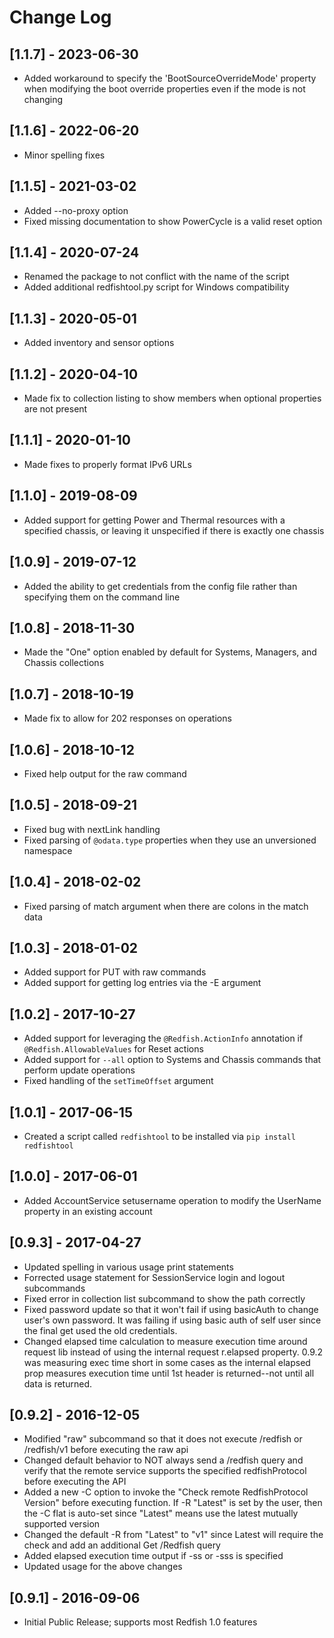 # Change Log

## [1.1.7] - 2023-06-30
- Added workaround to specify the 'BootSourceOverrideMode' property when modifying the boot override properties even if the mode is not changing

## [1.1.6] - 2022-06-20
- Minor spelling fixes

## [1.1.5] - 2021-03-02
- Added --no-proxy option
- Fixed missing documentation to show PowerCycle is a valid reset option

## [1.1.4] - 2020-07-24
- Renamed the package to not conflict with the name of the script
- Added additional redfishtool.py script for Windows compatibility

## [1.1.3] - 2020-05-01
- Added inventory and sensor options

## [1.1.2] - 2020-04-10
- Made fix to collection listing to show members when optional properties are not present

## [1.1.1] - 2020-01-10
- Made fixes to properly format IPv6 URLs

## [1.1.0] - 2019-08-09
- Added support for getting Power and Thermal resources with a specified chassis, or leaving it unspecified if there is exactly one chassis

## [1.0.9] - 2019-07-12
- Added the ability to get credentials from the config file rather than specifying them on the command line

## [1.0.8] - 2018-11-30
- Made the "One" option enabled by default for Systems, Managers, and Chassis collections

## [1.0.7] - 2018-10-19
- Made fix to allow for 202 responses on operations

## [1.0.6] - 2018-10-12
- Fixed help output for the raw command

## [1.0.5] - 2018-09-21
- Fixed bug with nextLink handling
- Fixed parsing of `@odata.type` properties when they use an unversioned namespace

## [1.0.4] - 2018-02-02
- Fixed parsing of match argument when there are colons in the match data

## [1.0.3] - 2018-01-02
- Added support for PUT with raw commands
- Added support for getting log entries via the -E argument

## [1.0.2] - 2017-10-27
- Added support for leveraging the `@Redfish.ActionInfo` annotation if `@Redfish.AllowableValues` for Reset actions
- Added support for `--all` option to Systems and Chassis commands that perform update operations
- Fixed handling of the `setTimeOffset` argument

## [1.0.1] - 2017-06-15
- Created a script called `redfishtool` to be installed via `pip install redfishtool`

## [1.0.0] - 2017-06-01
- Added AccountService setusername operation to modify the UserName property in an existing account

## [0.9.3] - 2017-04-27
- Updated spelling in various usage print statements
- Forrected usage statement for SessionService login and logout subcommands
- Fixed error in collection list subcommand to show the path correctly
- Fixed password update so that it won't fail if using basicAuth to change user's own password.  It was failing if using basic auth of self user since the final get used the old credentials.
- Changed elapsed time calculation to measure execution time around request lib instead of using the internal request r.elapsed property.   0.9.2 was measuring exec time short in some cases as the internal elapsed prop measures execution time until 1st header is returned--not until all data is returned.

## [0.9.2] - 2016-12-05
- Modified "raw" subcommand so that it does not execute /redfish or /redfish/v1 before executing the raw api
- Changed default behavior to NOT always send a /redfish query and verify that the remote service supports the specified redfishProtocol before executing the API
- Added a new -C option to invoke the "Check remote RedfishProtocol Version" before executing function.  If -R "Latest" is set by the user, then the -C flat is auto-set since "Latest" means use the latest mutually supported version
- Changed the default -R <redfishVersion> from "Latest" to "v1" since Latest will require the check and add an additional Get /Redfish query
- Added elapsed execution time output if -ss or -sss is specified
- Updated usage for the above changes

## [0.9.1] - 2016-09-06
- Initial Public Release; supports most Redfish 1.0 features
